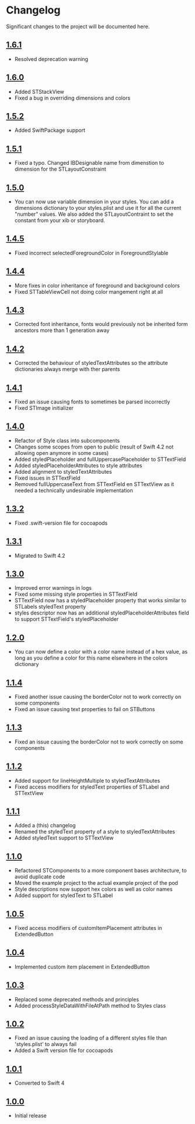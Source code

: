 # Changelog

Significant changes to the project will be documented here.

## [1.6.1](https://github.com/weareyipyip/SwiftStylable/releases/tag/1.6.1)

- Resolved deprecation warning

## [1.6.0](https://github.com/weareyipyip/SwiftStylable/releases/tag/1.6.0)

- Added STStackView
- Fixed a bug in overriding dimensions and colors

## [1.5.2](https://github.com/weareyipyip/SwiftStylable/releases/tag/1.5.2)

- Added SwiftPackage support

## [1.5.1](https://github.com/weareyipyip/SwiftStylable/releases/tag/1.5.1)

- Fixed a typo. Changed IBDesignable name from dimenstion to dimension for the STLayoutConstraint

## [1.5.0](https://github.com/weareyipyip/SwiftStylable/releases/tag/1.5.0)

- You can now use variable dimension in your styles. You can add a dimensions dictionary to your styles.plist and use it for all the current "number" values. We also added the STLayoutContraint to set the constant from your xib or storyboard.

## [1.4.5](https://github.com/weareyipyip/SwiftStylable/releases/tag/1.4.5)

- Fixed incorrect selectedForegroundColor in ForegroundStylable

## [1.4.4](https://github.com/weareyipyip/SwiftStylable/releases/tag/1.4.4)

- More fixes in color inheritance of foreground and background colors
- Fixed STTableViewCell not doing color mangement right at all

## [1.4.3](https://github.com/weareyipyip/SwiftStylable/releases/tag/1.4.3)

- Corrected font inheritance, fonts would previously not be inherited form ancestors more than 1 generation away

## [1.4.2](https://github.com/weareyipyip/SwiftStylable/releases/tag/1.4.2)

- Corrected the behaviour of styledTextAttributes so the attribute dictionaries always merge with ther parents

## [1.4.1](https://github.com/weareyipyip/SwiftStylable/releases/tag/1.4.1)

- Fixed an issue causing fonts to sometimes be parsed incorrectly
- Fixed STImage initializer

## [1.4.0](https://github.com/weareyipyip/SwiftStylable/releases/tag/1.4.0)

- Refactor of Style class into subcomponents
- Changes some scopes from open to public (result of Swift 4.2 not allowing open anymore in some cases)
- Added styledPlaceholder and fullUppercasePlaceholder to STTextField
- Added styledPlaceholderAttributes to style attributes
- Added alignment to styledTextAttributes
- Fixed issues in STTextField
- Removed fullUppercaseText from STTextField en STTextView as it needed a technically undesirable implementation

## [1.3.2](https://github.com/weareyipyip/SwiftStylable/releases/tag/1.3.2)

- Fixed .swift-version file for cocoapods

## [1.3.1](https://github.com/weareyipyip/SwiftStylable/releases/tag/1.3.1)

- Migrated to Swift 4.2

## [1.3.0](https://github.com/weareyipyip/SwiftStylable/releases/tag/1.3.0)

- Improved error warnings in logs
- Fixed some missing style properties in STTextField
- STTextField now has a styledPlaceholder property that works similar to STLabels styledText property
- styles descriptor now has an additional styledPlaceholderAttributes field to support STTextField's styledPlaceholder

## [1.2.0](https://github.com/weareyipyip/SwiftStylable/releases/tag/1.2.0)

- You can now define a color with a color name instead of a hex value, as long as you define a color for this name elsewhere in the colors dictionary

## [1.1.4](https://github.com/weareyipyip/SwiftStylable/releases/tag/1.1.4)

- Fixed another issue causing the borderColor not to work correctly on some components
- Fixed an issue causing text properties to fail on STButtons

## [1.1.3](https://github.com/weareyipyip/SwiftStylable/releases/tag/1.1.3)

- Fixed an issue causing the borderColor not to work correctly on some components

## [1.1.2](https://github.com/weareyipyip/SwiftStylable/releases/tag/1.1.2)

- Added support for lineHeightMultiple to styledTextAttributes
- Fixed access modifiers for styledText properties of STLabel and STTextView

## [1.1.1](https://github.com/weareyipyip/SwiftStylable/releases/tag/1.1.1)

- Added a (this) changelog
- Renamed the styledText property of a style to styledTextAttributes
- Added styledText support to STTextView

## [1.1.0](https://github.com/weareyipyip/SwiftStylable/releases/tag/1.1.0)

- Refactored STComponents to a more component bases architecture, to avoid duplicate code
- Moved the example project to the actual example project of the pod
- Style descriptions now support hex colors as well as color names
- Added support for styledText to STLabel

## [1.0.5](https://github.com/weareyipyip/SwiftStylable/releases/tag/1.0.5)

- Fixed access modifiers of customItemPlacement attributes in ExtendedButton

## [1.0.4](https://github.com/weareyipyip/SwiftStylable/releases/tag/1.0.4)

- Implemented custom item placement in ExtendedButton

## [1.0.3](https://github.com/weareyipyip/SwiftStylable/releases/tag/1.0.3)

- Replaced some deprecated methods and principles
- Added processStyleDataWithFileAtPath method to Styles class

## [1.0.2](https://github.com/weareyipyip/SwiftStylable/releases/tag/1.0.2)

- Fixed an issue causing the loading of a different styles file than 'styles.plist' to always fail
- Added a Swift version file for cocoapods

## [1.0.1](https://github.com/weareyipyip/SwiftStylable/releases/tag/1.0.1)

- Converted to Swift 4

## [1.0.0](https://github.com/weareyipyip/SwiftStylable/releases/tag/1.0.0)

- Initial release
